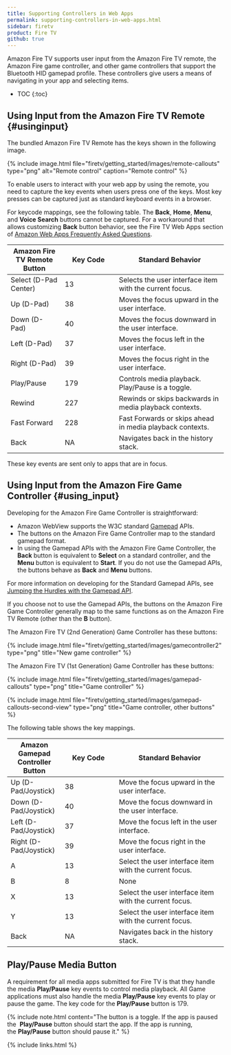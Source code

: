 ```yaml
---
title: Supporting Controllers in Web Apps
permalink: supporting-controllers-in-web-apps.html
sidebar: firetv
product: Fire TV
github: true
---
```


Amazon Fire TV supports user input from the Amazon Fire TV remote, the Amazon Fire game controller, and other game controllers that support the Bluetooth HID gamepad profile. These controllers give users a means of navigating in your app and selecting items.

* TOC
{:toc}

## Using Input from the Amazon Fire TV Remote {#usinginput}

The bundled Amazon Fire TV Remote has the keys shown in the following image.

{% include image.html file="firetv/getting_started/images/remote-callouts" type="png" alt="Remote control" caption="Remote control" %}

To enable users to interact with your web app by using the remote, you need to capture the key events when users press one of the keys. Most key presses can be captured just as standard keyboard events in a browser.

For keycode mappings, see the following table. The **Back**, **Home**, **Menu**, and **Voice Search** buttons cannot be captured. For a workaround that allows customizing **Back** button behavior, see the Fire TV Web Apps section of [Amazon Web Apps Frequently Asked Questions](https://developer.amazon.com/public/solutions/platforms/webapps/faq).

<table class="grid">
   <colgroup>
      <col width="25%" />
      <col width="25%" />
      <col width="50%" />
   </colgroup>
  <thead>
    <tr>
      <th>Amazon Fire TV Remote Button</th>
      <th>Key Code</th>
      <th>Standard Behavior</th>
    </tr>
  </thead>
  <tbody>
    <tr>
      <td>Select (D-Pad Center)</td>
      <td>13</td>
      <td>Selects the user interface item with the current focus.</td>
    </tr>
    <tr>
      <td>Up (D-Pad)</td>
      <td>38</td>
      <td>Moves the focus upward in the user interface.</td>
    </tr>
    <tr>
      <td>Down (D-Pad)</td>
      <td>40</td>
      <td>Moves the focus downward in the user interface.</td>
    </tr>
    <tr>
      <td>Left (D-Pad)</td>
      <td>37</td>
      <td>Moves the focus left in the user interface.</td>
    </tr>
    <tr>
      <td>Right (D-Pad)</td>
      <td>39</td>
      <td>Moves the focus right in the user interface.</td>
    </tr>
    <tr>
      <td>Play/Pause</td>
      <td>179</td>
      <td>Controls media playback. Play/Pause is a toggle.</td>
    </tr>
    <tr>
      <td>Rewind</td>
      <td>227</td>
      <td>Rewinds or skips backwards in media playback contexts.</td>
    </tr>
    <tr>
      <td>Fast Forward</td>
      <td>228</td>
      <td>Fast Forwards or skips ahead in media playback contexts. </td>
    </tr>
    <tr>
      <td>Back</td>
      <td>NA</td>
      <td>Navigates back in the history stack.</td>
    </tr>
  </tbody>
</table>

These key events are sent only to apps that are in focus.

## Using Input from the Amazon Fire Game Controller {#using_input}

Developing for the Amazon Fire Game Controller is straightforward:

*  Amazon WebView supports the W3C standard [Gamepad](https://dvcs.w3.org/hg/gamepad/raw-file/default/gamepad.html) APIs.
*  The buttons on the Amazon Fire Game Controller map to the standard gamepad format.
*  In using the Gamepad APIs with the Amazon Fire Game Controller, the **Back** button is equivalent to **Select** on a standard controller, and the **Menu** button is equivalent to **Start**. If you do not use the Gamepad APIs, the buttons behave as **Back** and **Menu** buttons.

For more information on developing for the Standard Gamepad APIs, see [Jumping the Hurdles with the Gamepad API](http://www.html5rocks.com/en/tutorials/doodles/gamepad/).

If you choose not to use the Gamepad APIs, the buttons on the Amazon Fire Game Controller generally map to the same functions as on the Amazon Fire TV Remote (other than the **B** button).

The Amazon Fire TV (2nd Generation) Game Controller has these buttons:

{% include image.html file="firetv/getting_started/images/gamecontroller2" type="png" title="New game controller" %}

The Amazon Fire TV (1st Generation) Game Controller has these buttons:

{% include image.html file="firetv/getting_started/images/gamepad-callouts" type="png" title="Game controller" %}

{% include image.html file="firetv/getting_started/images/gamepad-callouts-second-view" type="png" title="Game controller, other buttons" %}

The following table shows the key mappings.

<table class="grid">
   <colgroup>
      <col width="25%" />
      <col width="25%" />
      <col width="50%" />
   </colgroup>
  <thead>
    <tr>
      <th>Amazon Gamepad Controller Button</th>
      <th>Key Code</th>
      <th>Standard Behavior</th>
    </tr>
  </thead>
  <tbody>
    <tr>
      <td>Up (D-Pad/Joystick)</td>
      <td>38</td>
      <td>Move the focus upward in the user interface.</td>
    </tr>
    <tr>
      <td>Down (D-Pad/Joystick)</td>
      <td>40</td>
      <td>Move the focus downward in the user interface.</td>
    </tr>
    <tr>
      <td>Left (D-Pad/Joystick)</td>
      <td>37</td>
      <td>Move the focus left in the user interface.</td>
    </tr>
    <tr>
      <td>Right (D-Pad/Joystick)</td>
      <td>39</td>
      <td>Move the focus right in the user interface.</td>
    </tr>
    <tr>
      <td>A </td>
      <td>13</td>
      <td>Select the user interface item with the current focus.</td>
    </tr>
    <tr>
      <td>B</td>
      <td>8</td>
      <td>None</td>
    </tr>
    <tr>
      <td>X</td>
      <td>13</td>
      <td>Select the user interface item with the current focus.</td>
    </tr>
    <tr>
      <td>Y</td>
      <td>13</td>
      <td>Select the user interface item with the current focus.</td>
    </tr>
    <tr>
      <td>Back</td>
      <td>NA</td>
      <td>Navigates back in the history stack.</td>
    </tr>
  </tbody>
</table>

## Play/Pause Media Button

A requirement for all media apps submitted for Fire TV is that they handle the media **Play/Pause** key events to control media playback. All Game applications must also handle the media **Play/Pause** key events to play or pause the game. The key code for the **Play/Pause** button is 179.

{% include note.html content="The button is a toggle. If the app is paused the  **Play/Pause** button should start the app. If the app is running, the **Play/Pause** button should pause it." %}


{% include links.html %}
